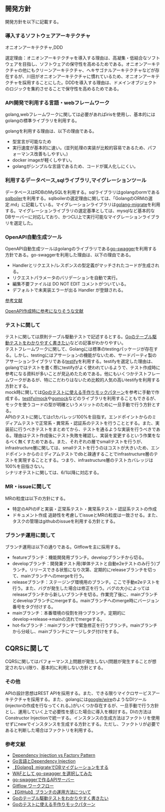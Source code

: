 ## 開発方針
開発方針を以下に記載する。  

### 導入するソフトウェアアーキテクチャ
オニオンアーキテクチャ,DDD

選定理由：オニオンアーキテクチャを導入する理由は、高凝集・低結合なソフトウェアを目指し、ソフトウェアの保守性を高めるためである。オニオンアーキテクチャの他にもクリーンアーキテクチャ、ヘキサゴナルアーキテクチャなどが存在するが、川田がオニオンアーキテクチャに慣れているため、オニオンアーキテクチャを採用することにした。DDDを導入する理由は、ドメインオブジェクトのロジックを集約させることで保守性を高めるためである。

### API開発で利用する言語・webフレームワーク
golang,webフレームワークに関しては必要があればirisを使用し、基本的にはgolangの標準ライブラリを利用する。  

golangを利用する理由は、以下の理由である。
* 型宣言が可能なため
* 実行速度が基本的に速い。(並列処理の実装が比較的容易であるため、パフォーマンス改善もしやすい。)
* docker imageが軽くしやすい。
* golangがシンプルな言語であるため、コードが属人化しにくい。  

### 利用するデータベース,sqlライブラリ,マイグレーションツール
データベースはRDBのMySQLを利用する。sqlライブラリはgolangのormである[sqlboiler](https://github.com/volatiletech/sqlboiler)を利用する。sqlboilerの選定理由に関しては、「GolangのORMの選定.md」に記載している。マイグレーションライブラリは[golang-migrate](https://github.com/golang-migrate/migrate)を利用する。マイグレーションライブラリの選定基準としては、mysqlなど基本的なDBサーバーに対応しており、かつCLI上で実行可能なマイグレーションライブラリを選定した。

### OpenAPI自動生成ツール
OpenAPI自動生成ツールはgolangのライブラリである[go-swagger](https://github.com/go-swagger/go-swagger)を利用する方針である。go-swaggerを利用した理由は、以下の理由である。
* Handlerとリクエスト/レスポンスの型定義がマッチされたコードが生成される。
* リクエストパラメータのバリデーションを自動で実行。
* 編集不要ファイルは DO NOT EDIT コメントがついている。
* デフォルトで未実装エラーが出る Handler が登録される。

[参考文献](https://future-architect.github.io/articles/20190814/#補足-コード生成系フレームワーク比較)

[OpenAPI作成時に参考になりそうな文献](https://note.com/rescuenow_hr/n/nc0f7fbaeaac8)

### テストに関して
テストに関しては原則テーブル駆動テストで記述するとする。[Goのテーブル駆動テストをわかりやすく書きたい](https://zenn.dev/kimuson13/articles/go_table_driven_test)などの記事がわかりやすい。  
テストフレームワークに関して、Golangには標準のtestingパッケージが存在する。しかし、testingにはアサーションの機能がないため、サードパーティ製のアサーションライブラリである[testify](https://github.com/stretchr/testify)を利用する。testifyを選定した理由は、golangではテストを書く際にtestifyがよく使われているようで、テスト作成時に参考になる資料が多いことが見込めたためである。他にもいくつかテストフレームワークがあるが、特にこだわりはないため比較的人気の高いtestifyを利用する方針とする。  
mock時に関しては[Goのテストに使える手作りモックパターン](https://moneyforward-dev.jp/entry/2021/03/08/go-test-mock/)を参考に手動で作成する。[testify/mock](https://github.com/stretchr/testify#mock-package)や[gomock](https://github.com/golang/mock#gomock)などのライブラリを利用することもできるが、モックを使うコードの型が明確というメリットのために一旦手動で行う方針とする。  
APIのテストに関してはc1カバレッジ100%を目指す。エンドポイントからのミディアムテストで正常系・異常系・認証系のテストを行うこととする。また、実装前に行うべきテストをまとめてから、テストを通るような実装を行うべきである。理由はテスト作成後にテスト失敗を確認し、実装を変更するという作業をなるべく無くすためである。また、それぞれの層でsmallテストを行うが、infrastructure層に関しては、smallテストを行うのはコストが大きいため、エンドポイントからのミディアムテストでdbと疎通することでinfrastructure層のテストを実現することとする。つまり、infrastructure層のテストカバレッジは100%を目指さない。  
シナリオテストに関しては、6/1以降に対応する。

### MR・issueに関して
MRの粒度は以下の方針にする。
* 特定のAPIのIFと実装・正常系テスト・異常系テスト・認証系テストの作成
* ドキュメント作成
追跡性を考慮してissueとMRの粒度は一致させる。また、タスクの管理はgithubのissueを利用する方針とする。

### ブランチ運用に関して
ブランチ運用は以下の通りである。Gitflowを主に採用する。
* featureブランチ：機能開発用ブランチ。developブランチから切る。
* developブランチ：開発兼テスト用(単体テストと自動e2eテストのみ行う)ブランチ。リリースできる状態になり次第、定期的にreleaseブランチを切って、mainブランチへのmergeを行う。
* releaseブランチ：ステージング環境用のブランチ。ここで手動e2eテストを行う。また、バグが発生した場合は修正を行う。バグの大小によってはreleaseブランチから新しいブランチを切る。作業完了後に、mainブランチとdevelopブランチにmergeする。mainブランチへのmerge時にバージョン番号をタグ付けする。
* mainブランチ：本番環境の役割を持つブランチ。定期的にdevelop→release→mainの流れでmergeする。
* hot-fixブランチ：mainブランチで緊急修正を行うブランチ。mainブランチから分岐し、mainブランチにマージしタグ付けをする。

## CQRSに関して
CQRSに関してはパフォーマンス上問題が発生しない(問題が発生することが想定されない)限り、基本的に利用しない方針とする。

### その他
APIの設計思想はREST APIを採用する。また、できる限りマイクロサービスアーキテクチャを採用する。また、golangには[google/wire](https://github.com/google/wire)のようなDIツール(injectorの作成を行なってくれる。)がいくつか存在するが、一旦手動で行う方針とし、運用していく上で必要性を感じた場合に導入を検討する。DIの方法はConstructor Injectionで統一する。インスタンスの生成方法はファクトリを使用せずにnewでインスタンスを生成する方針とする。ただし、ファクトリが必要であると判断した場合はファクトリを利用する。

### 参考文献
* [Dependency Injection vs Factory Pattern](https://stackoverflow.com/questions/557742/dependency-injection-vs-factory-pattern)
* [Go言語とDependency Injection](https://blog.recruit.co.jp/rtc/2017/12/11/go_dependency_injection/)
* [【Golang】migrateでDBマイグレーションをする](https://simple-minds-think-alike.moritamorie.com/entry/golang-migrate)
* [WAFとして go-swagger を選択してみた](https://future-architect.github.io/articles/20190814/)
* [go-swaggerで作るAPIサーバー](https://note.com/rescuenow_hr/n/nc0f7fbaeaac8)
* [Gitflow ワークフロー](https://www.atlassian.com/ja/git/tutorials/comparing-workflows/gitflow-workflow)
* [【GitHub】ブランチの運用方法について](https://qiita.com/onishi_820/items/d98c61e0faa67f417829)
* [Goのテーブル駆動テストをわかりやすく書きたい](https://zenn.dev/kimuson13/articles/go_table_driven_test)
* [Goのテストに使える手作りモックパターン](https://moneyforward-dev.jp/entry/2021/03/08/go-test-mock/)
